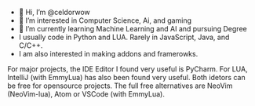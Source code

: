 - 👋 Hi, I’m @celdorwow
- 👀 I’m interested in Computer Science, Ai, and gaming
- 🌱 I’m currently learning Machine Learning and AI and pursuing Degree
- I usually code in Python and LUA. Rarely in JavaScript, Java, and C/C++.
- I am also interested in making addons and framerowks.

For major projects, the IDE Editor I found very useful is PyCharm. For LUA, IntelliJ (with EmmyLua) has also been found very useful. Both idetors can be free for opensource projects.
The full free alternatives are NeoVim (NeoVim-lua), Atom or VSCode (with EmmyLua). 
